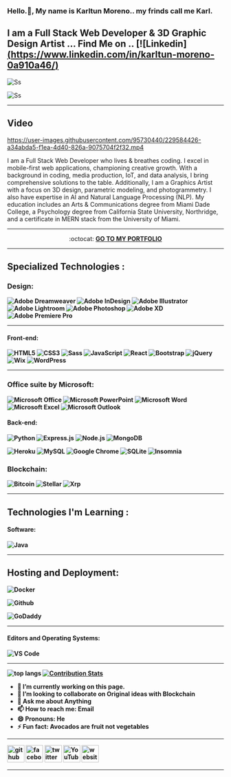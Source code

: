 
 ### 

<!--
**karltunmoreno/karltunmoreno** is a ✨ _special_ ✨ repository because its `README.md` (this file) appears on your GitHub profile.

-->


### Hello.👋, My name is Karltun Moreno.. my frinds call me Karl.
## I am a Full Stack Web Developer & 3D Graphic Design Artist ...                                                                Find Me on .. [![Linkedin][(https://www.linkedin.com/in/karltun-moreno-0a910a46/)](https://www.linkedin.com/in/karltun-moreno-0a910a46/)



![Ss](https://www.karltunmediamagic.com/assets/img/logo/logo.png)
<!--![Ss](https://media.licdn.com/dms/image/D5616AQHSJGiOuKxEPA/profile-displaybackgroundimage-shrink_350_1400/0/1709769517103?e=1720051200&v=beta&t=CrBevMh6A8dLSbX-p8bymJ-3zO35ch_rKsT1cm89SMI)-->

![Ss](https://static.wixstatic.com/media/6d5ac319109445e498f70f96608c7250.jpg/v1/fill/w_1335,h_615,al_c,q_85,enc_avif,quality_auto/6d5ac319109445e498f70f96608c7250.jpg)





<!--![Ss](https://static.wixstatic.com/media/3a8f21_10e12371a38647449cfb999a6cb660d9~mv2.jpg/v1/fill/w_1124,h_502,al_c,q_85,enc_auto/OD4.jpg)-->



_______________________________________________________________________________________________________________________________________________________





## Video

https://user-images.githubusercontent.com/95730440/229584426-a34abda5-f1ea-4d40-826a-9075704f2f32.mp4


I am a Full Stack Web Developer who lives & breathes coding. I excel in mobile-first web applications, championing creative growth. With a background in coding, media production, IoT, and data analysis, I bring comprehensive solutions to the table. Additionally, I am a Graphics Artist with a focus on 3D design, parametric modeling, and photogrammetry. I also have expertise in AI and Natural Language Processing (NLP). My education includes an Arts & Communications degree from Miami Dade College, a Psychology degree from California State University, Northridge, and a certificate in MERN stack from the University of Miami.
______________________________________________________________________________________________________________________________________________________________________

<p align="center"> :octocat: <b><a href="https://www.karltunmediamagic.com/portfolio.html"> GO TO MY PORTFOLIO </a>

______________________________________________________________________________________________________________________________________________________________________
## Specialized Technologies :
	
	
### Design:
		
  ![Adobe Dreamweaver](https://img.shields.io/badge/Adobe%20Dreamweaver-FF61F6.svg?style=for-the-badge&logo=Adobe%20Dreamweaver&logoColor=white)
	![Adobe InDesign](https://img.shields.io/badge/Adobe%20InDesign-49021F?style=for-the-badge&logo=adobeindesign&logoColor=white)
	![Adobe Illustrator](https://img.shields.io/badge/adobe%20illustrator-%23FF9A00.svg?style=for-the-badge&logo=adobe%20illustrator&logoColor=white)
	![Adobe Lightroom](https://img.shields.io/badge/Adobe%20Lightroom-31A8FF.svg?style=for-the-badge&logo=Adobe%20Lightroom&logoColor=white)
	![Adobe Photoshop](https://img.shields.io/badge/adobe%20photoshop-%2331A8FF.svg?style=for-the-badge&logo=adobe%20photoshop&logoColor=white)
	![Adobe XD](https://img.shields.io/badge/Adobe%20XD-470137?style=for-the-badge&logo=Adobe%20XD&logoColor=#FF61F6)
	![Adobe Premiere Pro](https://img.shields.io/badge/Adobe%20Premiere%20Pro-9999FF.svg?style=for-the-badge&logo=Adobe%20Premiere%20Pro&logoColor=white)
	
______________________________________________________________________________________________________________________________________________________________	
	
#### Front-end:
 
![HTML5](https://img.shields.io/badge/html5-%23E34F26.svg?logo=html5&logoColor=white&style=for-the-badge)
![CSS3](https://img.shields.io/badge/css3-%231572B6.svg?logo=css3&logoColor=white&style=for-the-badge)
![Sass](https://img.shields.io/badge/-SASS-%23CC6699?style=flat-square&logo=sass&logoColor=ffffff)
![JavaScript](https://img.shields.io/badge/-JavaScript-%23F7DF1C?style=flat-square&logo=javascript&logoColor=000000&color=d1b01f)
![React](https://img.shields.io/badge/-React-%23282C34?style=flat-square&logo=react)
 ![Bootstrap](https://img.shields.io/badge/bootstrap-%23563D7C.svg?logo=bootstrap&logoColor=white&style=for-the-badge)
![jQuery](https://img.shields.io/badge/jquery-%230769AD.svg?logo=jquery&logoColor=white&style=for-the-badge)
![Wix](https://img.shields.io/badge/wix-000?style=for-the-badge&logo=wix&logoColor=white)
![WordPress](https://img.shields.io/badge/WordPress-%23117AC9.svg?style=for-the-badge&logo=WordPress&logoColor=white)
	
_______________________________________________________________________________________________________________________________________________________________	
### Office suite by Microsoft:	
	
![Microsoft Office](https://img.shields.io/badge/Microsoft_Office-D83B01?style=for-the-badge&logo=microsoft-office&logoColor=white)
![Microsoft PowerPoint](https://img.shields.io/badge/Microsoft_PowerPoint-B7472A?style=for-the-badge&logo=microsoft-powerpoint&logoColor=white)
	![Microsoft Word](https://img.shields.io/badge/Microsoft_Word-2B579A?style=for-the-badge&logo=microsoft-word&logoColor=white)
 ![Microsoft Excel](https://img.shields.io/badge/Microsoft_Excel-2B579A?style=for-the-badge&logo=microsoft-word&logoColor=white)
 ![Microsoft Outlook](https://img.shields.io/badge/Microsoft_Outlook-2B579A?style=for-the-badge&logo=microsoft-word&logoColor=white)
 
	
#### Back-end:
![Python](http://img.shields.io/badge/-Python-3776AB?style=flat-square&logo=python&logoColor=fff7a1)
![Express.js](https://img.shields.io/badge/express.js-%23404d59.svg?logo=express&logoColor=%2361DAFB&style=for-the-badge)
 ![Node.js ](https://img.shields.io/badge/node.js-6DA55F?logo=node.js&logoColor=white&style=for-the-badge)
![MongoDB](https://img.shields.io/badge/-MongoDB-47A248?style=flat-square&logo=mongodb&logoColor=ffffff)

![Heroku](https://img.shields.io/badge/-Heroku-430098?style=flat-square&logo=heroku&logoColor=ffffff)
  ![MySQL](https://img.shields.io/badge/mysql-%2300f.svg?logo=mysql&logoColor=white&style=for-the-badge)
 ![Google Chrome](https://img.shields.io/badge/Google%20Chrome-4285F4?style=for-the-badge&logo=GoogleChrome&logoColor=white) 
![SQLite](https://img.shields.io/badge/sqlite-%2307405e.svg?style=for-the-badge&logo=sqlite&logoColor=white)
![Insomnia](https://img.shields.io/badge/Insomnia-black?style=for-the-badge&logo=insomnia&logoColor=5849BE)
  
### Blockchain:
![Bitcoin](https://img.shields.io/badge/Bitcoin-000?style=for-the-badge&logo=bitcoin&logoColor=white)
	![Stellar](https://img.shields.io/badge/Stellar-7D00FF?style=for-the-badge&logo=Stellar&logoColor=white)
	![Xrp](https://img.shields.io/badge/Xrp-black?style=for-the-badge&logo=xrp&logoColor=white)
	

	
	
______________________________________________________________________________________________________________________________________________________________	
	
## Technologies I'm Learning :

#### Software:


![Java](http://img.shields.io/badge/-Java-007396?style=flat-square&logo=java&logoColor=ffffff)

_________________________________________________________________________________________________________________________________________________________________

## Hosting and Deployment:

![Docker](https://img.shields.io/badge/Docker-%23117AC9.svg?style=for-the-badge&logo=Docker&logoColor=white)

![Github](https://img.shields.io/badge/Github-%23117AC9.svg?style=for-the-badge&logo=Github&logoColor=white)

![GoDaddy](https://img.shields.io/badge/GoDaddy-%23117AC9.svg?style=for-the-badge&logo=GoDaddy&logoColor=white)
  
___________________________________________________________________________________________________________________________________________________________________


#### Editors and Operating Systems:

![VS Code](http://img.shields.io/badge/-VS%20Code-007ACC?style=flat-square&logo=visual-studio-code&logoColor=ffffff)


<hr>



<!-- <a href="https://github.com/karltunmoreno/karltunmoreno">
  <img align="center" src="https://github-readme-stats.vercel.app/api/top-langs/?username=karltunmoreno&theme=dark" />
</a> -->
	
	
<!--<a href="https://github.com/karltunmoreno/karltunmoreno">
  <img align="center" src="https://github-readme-stats.vercel.app/api?username=karltunmoreno&show_icons=true&line_height=40&count_private=true&theme=dark"/>-->

<!-- ![GitHub Stats](https://github-readme-stats.vercel.app/api?username=karltunmoreno&theme=radical)-->
 
<!--<img alt="my stats" align="left" width="49%"  src="https://github-readme-stats.vercel.app/api?username=karltunmoreno"/>-->
<img alt="top langs" align="left" src="https://github-readme-stats.vercel.app/api/top-langs/?username=karltunmoreno&layout=compact"/>

<!-- ![KARLTUN](https://github-readme-stats.vercel.app/api?username=karltunmoreno&show=reviews,discussions_started,discussions_answered,prs_merged,prs_merged_percentage)-->

[![Contribution Stats](https://github-contribution-stats.vercel.app/api/?username=karltunmoreno)](https://github.com/karltunmoreno/github-contribution-stats/)

- 🔭 I’m currently working on this page. 
- 👯 I’m looking to collaborate on Original ideas with Blockchain 
- 💬 Ask me about Anything 
- 📫 How to reach me: Email 
- 😄 Pronouns: He 
- ⚡ Fun fact: Avocados are fruit not vegetables 
____________________________________________________________________________________________________________________________________________________________________

[<img src='https://cdn.jsdelivr.net/npm/simple-icons@3.0.1/icons/github.svg' alt='github' height='40'>](https://github.com/https://github.com/karltunmoreno)  [<img src='https://cdn.jsdelivr.net/npm/simple-icons@3.0.1/icons/facebook.svg' alt='facebook' height='40'>](https://www.facebook.com/https://www.facebook.com/karltun.moreno)  [<img src='https://cdn.jsdelivr.net/npm/simple-icons@3.0.1/icons/twitter.svg' alt='twitter' height='40'>](https://twitter.com/https://twitter.com/KarltunMoreno)  [<img src='https://cdn.jsdelivr.net/npm/simple-icons@3.0.1/icons/youtube.svg' alt='YouTube' height='40'>](https://www.youtube.com/channel/https://www.youtube.com/c/OUTERBOUNDSNETWORK)  [<img src='https://cdn.jsdelivr.net/npm/simple-icons@3.0.1/icons/icloud.svg' alt='website' height='40'>](https://karltunmoreno.github.io/My-Portfolio/)  

_______________________________________________________________________________________________________________________________________________________________________















